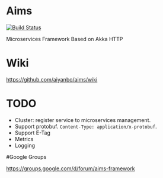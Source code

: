 Aims
====
[![Build Status](https://travis-ci.org/aiyanbo/aims.svg?branch=akka-http-1.0-RC4)](https://travis-ci.org/aiyanbo/aims)

Microservices Framework Based on Akka HTTP

# Wiki

https://github.com/aiyanbo/aims/wiki

# TODO

- Cluster: register service to microservices management.
- Support protobuf. `Content-Type: application/x-protobuf`.
- Support E-Tag
- Metrics
- Logging

#Google Groups

https://groups.google.com/d/forum/aims-framework
